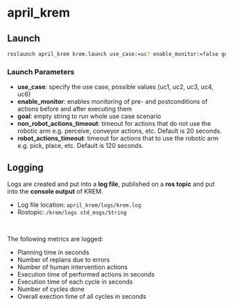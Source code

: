 # april_krem

## Launch

```bash
roslaunch april_krem krem.launch use_case:=uc? enable_monitor:=false goal:="" non_robot_actions_timeout:=20 robot_actions_timeout:=120
```

### Launch Parameters

- **use_case**: specify the use case, possible values (uc1, uc2, uc3, uc4, uc6)
- **enable_monitor**: enables monitoring of pre- and postconditions of actions before and after executing them
- **goal**: empty string to run whole use case scenario
- **non_robot_actions_timeout**: timeout for actions that do not use the robotic arm e.g. perceive,
  conveyor actions, etc. Default is 20 seconds.
- **robot_actions_timeout**: timeout for actions that to use the robotic arm e.g. pick, place, etc. Default is 120 seconds.

## Logging

Logs are created and put into a **log file**, published on a **ros topic** and put into the **console output** of KREM.

- Log file location: ```april_krem/logs/krem.log```
- Rostopic: ```/krem/logs std_msgs/String```

</br>

The following metrics are logged:

- Planning time in seconds
- Number of replans due to errors
- Number of human intervention actions
- Execution time of performed actions in seconds
- Execution time of each cycle in seconds
- Number of cycles done
- Overall exection time of all cycles in seconds

